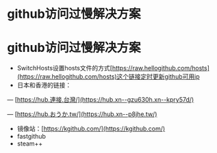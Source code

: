 # github访问过慢解决方案

# github访问过慢解决方案

- SwitchHosts设置hosts文件的方式[https://raw.hellogithub.com/hosts](https://raw.hellogithub.com/hosts)这个链接定时更新github可用ip
- 日本和香港的链接：

— [https://hub.連接.台灣/](https://hub.xn--gzu630h.xn--kpry57d/)

— [https://hub.おうか.tw/](https://hub.xn--p8jhe.tw/)

- 镜像站：[https://kgithub.com/](https://kgithub.com/)
- fastgithub
- steam++
